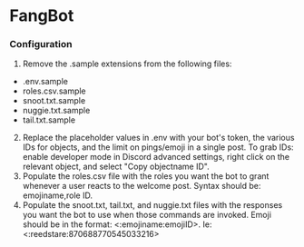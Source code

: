# FangBot
### Configuration
1. Remove the .sample extensions from the following files:
- .env.sample
- roles.csv.sample
- snoot.txt.sample
- nuggie.txt.sample
- tail.txt.sample
2. Replace the placeholder values in .env with your bot's token, the various IDs for objects, and the limit on pings/emoji in a single post. To grab IDs: enable developer mode in Discord advanced settings, right click on the relevant object, and select "Copy objectname ID".
3. Populate the roles.csv file with the roles you want the bot to grant whenever a user reacts to the welcome post. Syntax should be: emojiname,role ID.
4. Populate the snoot.txt, tail.txt, and nuggie.txt files with the responses you want the bot to use when those commands are invoked. Emoji should be in the format: <:emojiname:emojiID>. Ie: <:reedstare:870688770545033216>